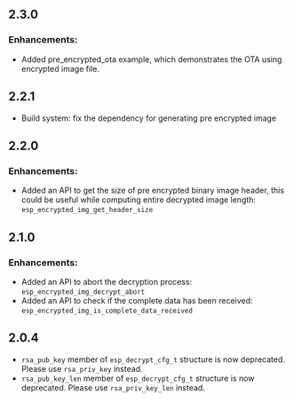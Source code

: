 ## 2.3.0

### Enhancements:
- Added pre_encrypted_ota example, which demonstrates the OTA using encrypted image file.

## 2.2.1

- Build system: fix the dependency for generating pre encrypted image

## 2.2.0

### Enhancements:
- Added an API to get the size of pre encrypted binary image header, this could be useful while computing entire decrypted image length: `esp_encrypted_img_get_header_size`

## 2.1.0

### Enhancements:
- Added an API to abort the decryption process: `esp_encrypted_img_decrypt_abort`
- Added an API to check if the complete data has been received: `esp_encrypted_img_is_complete_data_received`

## 2.0.4

- `rsa_pub_key` member of `esp_decrypt_cfg_t` structure is now deprecated. Please use `rsa_priv_key` instead. 
- `rsa_pub_key_len` member of `esp_decrypt_cfg_t` structure is now deprecated. Please use `rsa_priv_key_len` instead. 
